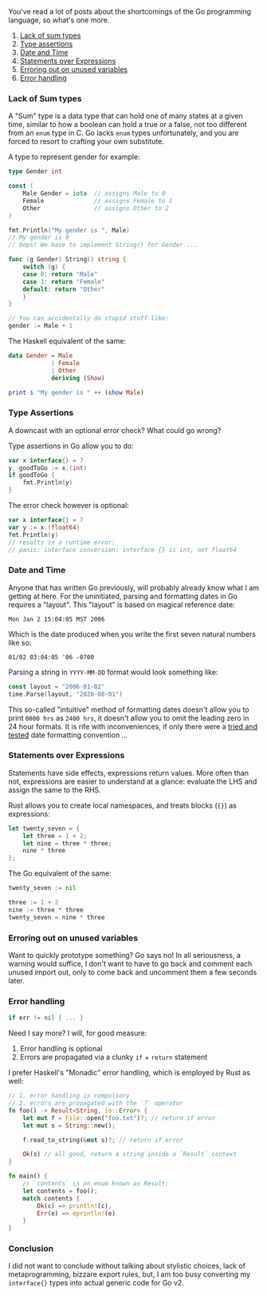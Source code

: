 You've read a lot of posts about the shortcomings of the Go
programming language, so what's one more.

 1. [Lack of sum types](#lack-of-sum-types)
 2. [Type assertions](#type-assertions)
 3. [Date and Time](#date-and-time)
 4. [Statements over Expressions](#statements-over-expressions)
 5. [Erroring out on unused variables](#erroring-out-on-unused-variables)
 6. [Error handling](#error-handling)

### Lack of Sum types

A "Sum" type is a data type that can hold one of many states
at a given time, similar to how a boolean can hold a true or
a false, not too different from an `enum` type in C. Go
lacks `enum` types unfortunately, and you are forced to
resort to crafting your own substitute.

A type to represent gender for example:

```go
type Gender int

const (
    Male Gender = iota  // assigns Male to 0
    Female              // assigns Female to 1
    Other               // assigns Other to 2
)

fmt.Println("My gender is ", Male)
// My gender is 0
// Oops! We have to implement String() for Gender ...

func (g Gender) String() string {
    switch (g) {
    case 0: return "Male"
    case 1: return "Female"
    default: return "Other"
    }
}

// You can accidentally do stupid stuff like:
gender := Male + 1
```

The Haskell equivalent of the same:

```haskell
data Gender = Male
            | Female
            | Other
            deriving (Show)

print $ "My gender is " ++ (show Male)
```

### Type Assertions

A downcast with an optional error check? What could go
wrong?

Type assertions in Go allow you to do:

```go
var x interface{} = 7
y, goodToGo := x.(int)
if goodToGo {
    fmt.Println(y)
}
```

The error check however is optional:

```go
var x interface{} = 7
var y := x.(float64)
fmt.Println(y)
// results in a runtime error:
// panic: interface conversion: interface {} is int, not float64
```

### Date and Time

Anyone that has written Go previously, will probably already
know what I am getting at here. For the uninitiated, parsing
and formatting dates in Go requires a "layout". This
"layout" is based on magical reference date:

```
Mon Jan 2 15:04:05 MST 2006
```

Which is the date produced when you write the first seven
natural numbers like so:

```
01/02 03:04:05 '06 -0700
```

Parsing a string in `YYYY-MM-DD` format would look something
like:

```go
const layout = "2006-01-02"
time.Parse(layout, "2020-08-01")
```

This so-called "intuitive" method of formatting dates
doesn't allow you to print `0000 hrs` as `2400 hrs`, it
doesn't allow you to omit the leading zero in 24 hour
formats. It is rife with inconveniences, if only there were
a [tried and
tested](https://man7.org/linux/man-pages/man3/strftime.3.html)
date formatting convention ...

### Statements over Expressions

Statements have side effects, expressions return values.
More often than not, expressions are easier to understand at
a glance: evaluate the LHS and assign the same to the RHS.

Rust allows you to create local namespaces, and treats
blocks (`{}`) as expressions:

```rust
let twenty_seven = {
    let three = 1 + 2;
    let nine = three * three;
    nine * three
};
```

The Go equivalent of the same:

```go
twenty_seven := nil

three := 1 + 2
nine := three * three
twenty_seven = nine * three
```


### Erroring out on unused variables

Want to quickly prototype something? Go says no! In all
seriousness, a warning would suffice, I don't want to have
to go back and comment each unused import out, only to come
back and uncomment them a few seconds later.

### Error handling

```go
if err != nil { ... }
```

Need I say more? I will, for good measure:

1. Error handling is optional
2. Errors are propagated via a clunky `if` + `return` statement

I prefer Haskell's "Monadic" error handling, which is
employed by Rust as well:

```rust
// 1. error handling is compulsory
// 2. errors are propagated with the `?` operator
fn foo() -> Result<String, io::Error> {
    let mut f = File::open("foo.txt")?; // return if error
    let mut s = String::new();

    f.read_to_string(&mut s)?; // return if error

    Ok(s) // all good, return a string inside a `Result` context
}

fn main() {
    // `contents` is an enum known as Result:
    let contents = foo();
    match contents {
        Ok(c) => println!(c),
        Err(e) => eprintln!(e)
    }
}
```

### Conclusion

I did not want to conclude without talking about stylistic
choices, lack of metaprogramming, bizzare export rules, but,
I am too busy converting my `interface{}` types into actual
generic code for Go v2.
